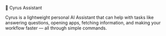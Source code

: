 🤖 Cyrus Assistant

Cyrus is a lightweight personal AI Assistant that can help with tasks like answering questions, opening apps, fetching information, and making your workflow faster — all through simple commands.
